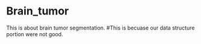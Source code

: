 # Brain_tumor
This is about brain tumor segmentation.
#This is becuase our data structure portion were not good.
